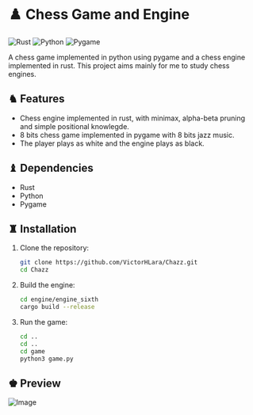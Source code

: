 # ♟️ Chess Game and Engine

![Rust](https://img.shields.io/badge/rust-%23000000.svg?style=for-the-badge&logo=rust&logoColor=white)
![Python](https://img.shields.io/badge/python-3670A0?style=for-the-badge&logo=python&logoColor=ffdd54)
![Pygame](https://img.shields.io/badge/-Pygame-ffa500?logo=python&logoColor=white&style=for-the-badge)

A chess game implemented in python using pygame and a chess engine implemented in rust. This project aims mainly for me to study chess engines.

## ♞ Features

- Chess engine implemented in rust, with minimax, alpha-beta pruning and simple positional knowlegde.
- 8 bits chess game implemented in pygame with 8 bits jazz music.
- The player plays as white and the engine plays as black.

 ## ♝ Dependencies
 
- Rust
- Python
- Pygame

 ## ♜ Installation

1. Clone the repository:
   ```bash
   git clone https://github.com/VictorHLara/Chazz.git
   cd Chazz
   ```
2. Build the engine:
   ```bash
   cd engine/engine_sixth
   cargo build --release
   ```
3. Run the game:
   ```bash
   cd ..
   cd ..
   cd game
   python3 game.py
   ```
  
## ♚ Preview

![Image](https://github.com/user-attachments/assets/7b64b34f-a3f2-452d-9425-b582661075c4)
